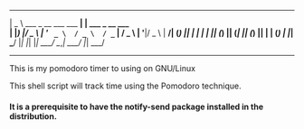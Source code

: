  ____                               _                    
 |  _ \  ___   _ __ ___    ___    __| |  ___   _ __  ___  
 | |_) |/ _ \ | '_ ` _ \  / _ \  / _` | / _ \ | '__|/ _ \ 
 |  __/| (_) || | | | | || (_) || (_| || (_) || |  | (_) |
 |_|    \___/ |_| |_| |_| \___/  \__,_| \___/ |_|   \___/ 
                                                          
---
This is my pomodoro timer to using on GNU/Linux

This shell script will track time using the Pomodoro technique.



#### It is a prerequisite to have the notify-send package installed in the distribution.

